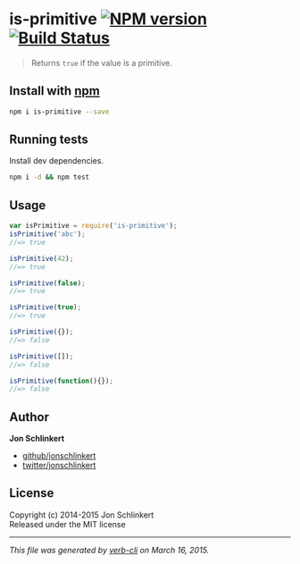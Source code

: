 # is-primitive [![NPM version](https://badge.fury.io/js/is-primitive.svg)](http://badge.fury.io/js/is-primitive)  [![Build Status](https://travis-ci.org/jonschlinkert/is-primitive.svg)](https://travis-ci.org/jonschlinkert/is-primitive) 

> Returns `true` if the value is a primitive. 

## Install with [npm](npmjs.org)

```bash
npm i is-primitive --save
```

## Running tests
Install dev dependencies.

```bash
npm i -d && npm test
```

## Usage

```js
var isPrimitive = require('is-primitive');
isPrimitive('abc');
//=> true

isPrimitive(42);
//=> true

isPrimitive(false);
//=> true

isPrimitive(true);
//=> true

isPrimitive({});
//=> false

isPrimitive([]);
//=> false

isPrimitive(function(){});
//=> false
```

## Author

**Jon Schlinkert**
 
+ [github/jonschlinkert](https://github.com/jonschlinkert)
+ [twitter/jonschlinkert](http://twitter.com/jonschlinkert) 

## License
Copyright (c) 2014-2015 Jon Schlinkert  
Released under the MIT license

***

_This file was generated by [verb-cli](https://github.com/assemble/verb-cli) on March 16, 2015._
